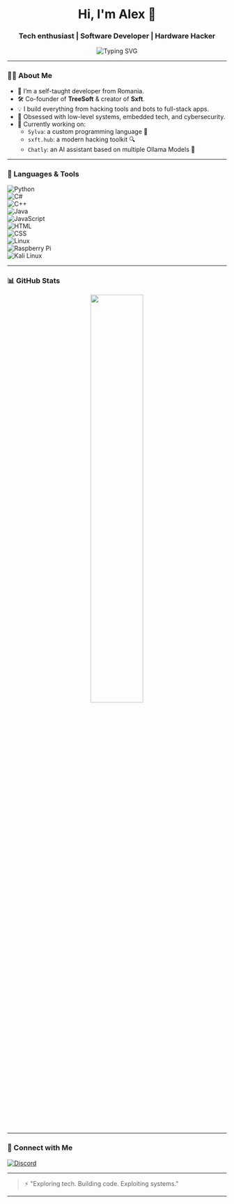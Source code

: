 <h1 align="center">Hi, I'm Alex 👋</h1>
<h3 align="center">Tech enthusiast | Software Developer | Hardware Hacker</h3>

<p align="center">
  <img src="https://readme-typing-svg.demolab.com?font=Fira+Code&duration=3000&pause=1000&color=8A2BE2&center=true&vCenter=true&width=435&lines=Creator+of+TreeSoft+%F0%9F%92%BB;Hacking+%26+Security+Geek+%F0%9F%94%90;Python%2C+C%23%2C+C%2B%2B%2C+Java%2C+JS+Dev;Always+building+something" alt="Typing SVG" />
</p>

---

### 👨‍💻 About Me

- 🧠 I’m a self-taught developer from Romania.
- 🛠️ Co-founder of **TreeSoft** & creator of **Sxft**.
- 💡 I build everything from hacking tools and bots to full-stack apps.
- 🔧 Obsessed with low-level systems, embedded tech, and cybersecurity.
- 🚀 Currently working on:
  - `Sylva`: a custom programming language 🧬
  - `sxft.hub`: a modern hacking toolkit 🔍
  - `Chatly`: an AI assistant based on multiple Ollama Models 🤖

---

### 🧰 Languages & Tools

![Python](https://img.shields.io/badge/-Python-05122A?style=flat&logo=python)  
![C#](https://img.shields.io/badge/-C%23-05122A?style=flat&logo=csharp)  
![C++](https://img.shields.io/badge/-C++-05122A?style=flat&logo=cplusplus)  
![Java](https://img.shields.io/badge/-Java-05122A?style=flat&logo=openjdk)  
![JavaScript](https://img.shields.io/badge/-JavaScript-05122A?style=flat&logo=javascript)  
![HTML](https://img.shields.io/badge/-HTML-05122A?style=flat&logo=html5)  
![CSS](https://img.shields.io/badge/-CSS-05122A?style=flat&logo=css3)  
![Linux](https://img.shields.io/badge/-Linux-05122A?style=flat&logo=linux)  
![Raspberry Pi](https://img.shields.io/badge/-Raspberry%20Pi-05122A?style=flat&logo=raspberry-pi)  
![Kali Linux](https://img.shields.io/badge/-Kali%20Linux-05122A?style=flat&logo=kalilinux)

---

### 📊 GitHub Stats

<p align="center">
  <img width="49%" src="https://github-readme-stats.vercel.app/api?username=alexutzusxft&show_icons=true&theme=tokyonight&hide_border=true" />
</p>

---

### 🔗 Connect with Me

[![Discord](https://img.shields.io/badge/Discord-%237289DA.svg?style=for-the-badge&logo=discord&logoColor=white)](https://discord.gg/fGfBcU63Bm)  

---

> ⚡ "Exploring tech. Building code. Exploiting systems."

---
